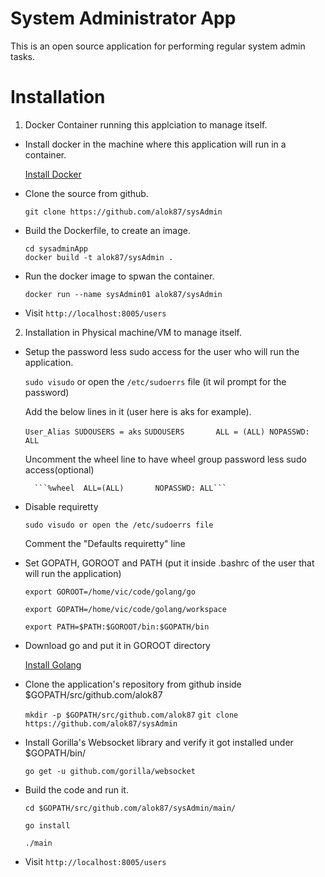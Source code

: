 System Administrator App
=========================
This is an open source application for performing regular system admin tasks.

Installation
=============
1. Docker Container running this applciation to manage itself. 
 
 * Install docker in the machine where this application will run in a container.
 
   	[Install Docker](https://docs.docker.com/installation/)

 * Clone the source from github.

   	```git clone https://github.com/alok87/sysAdmin```

 * Build the Dockerfile, to create an image.
 	```
   	cd sysadminApp
   	docker build -t alok87/sysAdmin .
	```
 * Run the docker image to spwan the container.
   
	```docker run --name sysAdmin01 alok87/sysAdmin```
 
 * Visit ```http://localhost:8005/users```
 

2. Installation in Physical machine/VM to manage itself.

 * Setup the password less sudo access for the user who will run the application. 
 
   	```sudo visudo```	or open the ```/etc/sudoerrs``` file (it wil prompt for the password)

   	Add the below lines in it (user here is aks for example).
   	
	```User_Alias SUDOUSERS = aks```
	```SUDOUSERS       ALL = (ALL) NOPASSWD: ALL```

	Uncomment the wheel line to have wheel group password less sudo access(optional)

		 ```%wheel  ALL=(ALL)       NOPASSWD: ALL```

 
 * Disable requiretty 
 
   	```sudo visudo or open the /etc/sudoerrs file```
   	
	Comment the "Defaults requiretty" line

 * Set GOPATH, GOROOT and PATH (put it inside .bashrc of the user that will run the application)

	```export GOROOT=/home/vic/code/golang/go```

	```export GOPATH=/home/vic/code/golang/workspace```

	```export PATH=$PATH:$GOROOT/bin:$GOPATH/bin```	

* Download go and put it in GOROOT directory
	
	[Install Golang](https://golang.org/doc/install)

 * Clone the application's repository from github inside $GOPATH/src/github.com/alok87
 
	```mkdir -p $GOPATH/src/github.com/alok87```
	```git clone https://github.com/alok87/sysAdmin```


 * Install Gorilla's Websocket library and verify it got installed under $GOPATH/bin/ 
  
 	```go get -u github.com/gorilla/websocket```
  
 * Build the code and run it.
 
	 ```
	cd $GOPATH/src/github.com/alok87/sysAdmin/main/
  	
	go install
   
	./main
	```
	
 * Visit ```http://localhost:8005/users```
